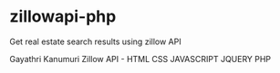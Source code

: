 # zillowapi-php
Get real estate search results using zillow API

Gayathri Kanumuri
Zillow API -  HTML CSS JAVASCRIPT JQUERY PHP
